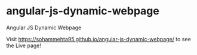 # angular-js-dynamic-webpage
Angular JS Dynamic Webpage


Visit https://sohammehta95.github.io/angular-js-dynamic-webpage/ to see the Live page!
